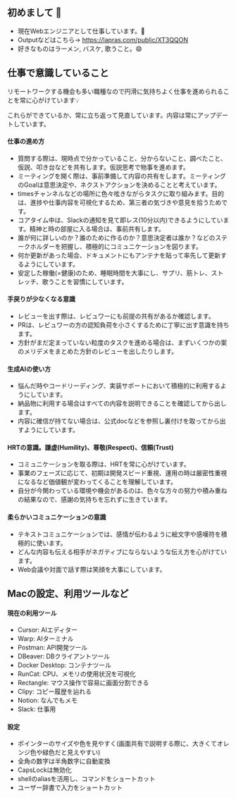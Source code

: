 ## 初めまして 👋
- 現在Webエンジニアとして仕事しています。🔭
- Outputなどはこちら→ https://lapras.com/public/XT3QQON
- 好きなものはラーメン, バスケ, 歌うこと。😄

## 仕事で意識していること
リモートワークする機会も多い職種なので円滑に気持ちよく仕事を進められることを常に心がけています💡

これらができているか、常に立ち返って見直しています。内容は常にアップデートしています。

#### 仕事の進め方
- 質問する際は、現時点で分かっていること、分からないこと、調べたこと、仮説、叩き台などを共有します。仮説思考で物事を進めます。
- ミーティングを開く際は、事前準備して内容の共有をします。ミーティングのGoalは意思決定や、ネクストアクションを決めることと考えています。
- timesチャンネルなどの場所に色々呟きながらタスクに取り組みます。目的は、進捗や仕事内容を可視化するため、第三者の気づきや意見を拾うためです。
- コアタイム中は、Slackの通知を見て即レス(10分以内)できるようにしています。精神と時の部屋に入る場合は、事前共有します。
- 誰が何に詳しいのか？誰のために作るのか？意思決定者は誰か？などのステークホルダーを把握し、積極的にコミュニケーションを図ります。
- 何か更新があった場合、ドキュメントにもアンテナを貼って率先して更新するようにしています。
- 安定した稼働(=健康)のため、睡眠時間を大事にし、サプリ、筋トレ、ストレッチ、歌うことを習慣にしています。

#### 手戻りが少なくなる意識
- レビューを出す際は、レビュワーにも前提の共有があるか確認します。
- PRは、レビュワーの方の認知負荷を小さくするために丁寧に出す意識を持ちます。
- 方針がまだ定まっていない粒度のタスクを進める場合は、まずいくつかの案のメリデメをまとめた方針のレビューを出したりします。

#### 生成AIの使い方
- 悩んだ時やコードリーディング、実装サポートにおいて積極的に利用するようにしています。
- 納品物に利用する場合はすべての内容を説明できることを確認してから出します。
- 内容に確信が持てない場合は、公式docなどを参照し裏付けを取ってから出すようにしています。

#### HRTの意識。謙虚(Humility)、尊敬(Respect)、信頼(Trust)
- コミュニケーションを取る際は、HRTを常に心がけています。
- 事業のフェーズに応じて、初期は開発スピード重視、運用の時は厳密性重視になるなど価値観が変わってくることを理解しています。
- 自分が今関わっている環境や機会があるのは、色々な方々の努力や積み重ねの結果なので、感謝の気持ちを忘れずに生きています。

#### 柔らかいコミュニケーションの意識
- テキストコミュニケーションでは、感情が伝わるように絵文字や感嘆符を積極的に使います。
- どんな内容も伝える相手がネガティブにならないような伝え方を心がけています。
- Web会議や対面で話す際は笑顔を大事にしています。

## Macの設定、利用ツールなど
#### 現在の利用ツール
- Cursor: AIエディター
- Warp: AIターミナル
- Postman: API開発ツール
- DBeaver: DBクライアントツール
- Docker Desktop: コンテナツール
- RunCat: CPU、メモリの使用状況を可視化
- Rectangle: マウス操作で容易に画面分割できる
- Clipy: コピー履歴を辿れる
- Notion: なんでもメモ
- Slack: 仕事用

#### 設定
- ポインターのサイズや色を見やすく(画面共有で説明する際に、大きくてオレンジ色や緑色だと見えやすい)
- 全角の数字は半角数字に自動変換
- CapsLockは無効化
- shellのaliasを活用し、コマンドをショートカット
- ユーザー辞書で入力をショートカット
